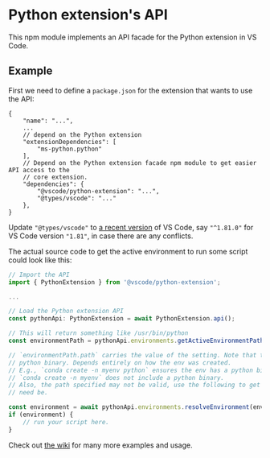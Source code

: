 # Python extension's API

This npm module implements an API facade for the Python extension in VS Code.

## Example

First we need to define a `package.json` for the extension that wants to use the API:

```jsonc
{
	"name": "...",
	...
	// depend on the Python extension
	"extensionDependencies": [
		"ms-python.python"
	],
	// Depend on the Python extension facade npm module to get easier API access to the
	// core extension.
	"dependencies": {
		"@vscode/python-extension": "...",
		"@types/vscode": "..."
	},
}
```

Update `"@types/vscode"` to [a recent version](https://code.visualstudio.com/updates/) of VS Code, say `"^1.81.0"` for VS Code version `"1.81"`, in case there are any conflicts.

The actual source code to get the active environment to run some script could look like this:

```typescript
// Import the API
import { PythonExtension } from '@vscode/python-extension';

...

// Load the Python extension API
const pythonApi: PythonExtension = await PythonExtension.api();

// This will return something like /usr/bin/python
const environmentPath = pythonApi.environments.getActiveEnvironmentPath();

// `environmentPath.path` carries the value of the setting. Note that this path may point to a folder and not the
// python binary. Depends entirely on how the env was created.
// E.g., `conda create -n myenv python` ensures the env has a python binary
// `conda create -n myenv` does not include a python binary.
// Also, the path specified may not be valid, use the following to get complete details for this environment if
// need be.

const environment = await pythonApi.environments.resolveEnvironment(environmentPath);
if (environment) {
    // run your script here.
}
```

Check out [the wiki](https://aka.ms/pythonEnvironmentApi) for many more examples and usage.
